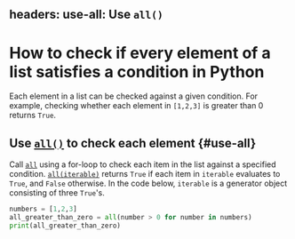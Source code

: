 headers:
    use-all: Use `all()`
---
# How to check if every element of a list satisfies a condition in Python
Each element in a list can be checked against a given condition. For example, checking whether each element in `[1,2,3]` is greater than 0 returns `True`.

## Use [`all()`](kite-sym:builtins.all) to check each element {#use-all}
Call [`all`](kite-sym:builtins.all)  using a for-loop to check each item in the list against a specified condition. [`all(iterable)`](kite-sym:builtins.all) returns `True` if each item in `iterable` evaluates to `True`, and `False` otherwise. In the code below, `iterable` is a generator object consisting of three `True`'s.
```python
numbers = [1,2,3]
all_greater_than_zero = all(number > 0 for number in numbers)
print(all_greater_than_zero)
```
